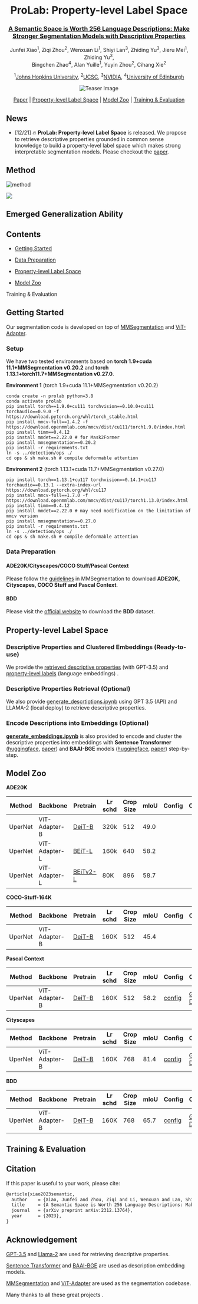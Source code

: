 

<div align='center'>
  <!-- Paper Title -->
  <h1><strong>ProLab</strong>: <strong>Pro</strong>perty-level <strong>Lab</strong>el Space</h1>
  <h3><a href="https://arxiv.org/abs/2312.13764">A Semantic Space is Worth 256 Language Descriptions: Make Stronger Segmentation Models with Descriptive Properties</a></h3>
  
  <!-- Authors -->
  <p>
    Junfei Xiao<sup>1</sup>, Ziqi Zhou<sup>2</sup>, Wenxuan Li<sup>1</sup>, Shiyi Lan<sup>3</sup>, Zhiding Yu<sup>3</sup>,
    Jieru Mei<sup>1</sup>, Zhiding Yu<sup>3</sup>, <br>Bingchen Zhao<sup>4</sup>, Alan Yuille<sup>1</sup>,
    Yuyin Zhou<sup>2</sup>, Cihang Xie<sup>2</sup>
  </p>
  
  <!-- Institutions -->
  <p>
    <sup>1</sup><a href="https://www.jhu.edu/">Johns Hopkins University</a>, 
    <sup>2</sup><a href="https://www.ucsc.edu/">UCSC</a>, 
    <sup>3</sup><a href="https://www.nvidia.com/">NVIDIA</a>, 
    <sup>4</sup><a href="https://www.ed.ac.uk/">University of Edinburgh</a>
  </p>
  
  <!-- Teaser Image -->
  <img src="images/github_teaser.png" alt="Teaser Image">


</div>



<div align="center">

[Paper](https://arxiv.org/abs/2312.13764) | 
[Property-level Label Space](#property-level-label-space) | 
[Model Zoo](#model-zoo) | 
[Training & Evaluation](#training--evaluation)

</div>


## News

- [12/21] 🔥 **ProLab: Property-level Label Space** is released. We propose to retrieve descriptive properties grounded in common sense knowledge to build a property-level label space which makes strong interpretable segmentation models. Please checkout the [paper](https://arxiv.org/abs/2312.13764).

## Method

![method](images/method_llm_as_descriptors.png)

![](images/method_descriptions_as_supervisions.png)

## Emerged Generalization Ability



## Contents

- [Getting Started](#getting-started)

- [Data Preparation](#data-preparation) 
  
- [Property-level Label Space](#property-level-label-space)


- [Model Zoo](#model-zoo)

Training & Evaluation





## Getting Started

Our segmentation code is developed on top of [MMSegmentation](https://github.com/open-mmlab/mmsegmentation/) and [ViT-Adapter](https://github.com/czczup/ViT-Adapter).

### Setup

We have two tested environments based on **torch 1.9+cuda 11.1+MMSegmentation v0.20.2** and **torch 1.13.1+torch11.7+MMSegmentation v0.27.0**.

**Environment 1** (torch 1.9+cuda 11.1+MMSegmentation v0.20.2)

```
conda create -n prolab python=3.8
conda activate prolab
pip install torch==1.9.0+cu111 torchvision==0.10.0+cu111 torchaudio==0.9.0 -f https://download.pytorch.org/whl/torch_stable.html
pip install mmcv-full==1.4.2 -f https://download.openmmlab.com/mmcv/dist/cu111/torch1.9.0/index.html
pip install timm==0.4.12
pip install mmdet==2.22.0 # for Mask2Former
pip install mmsegmentation==0.20.2
pip install -r requirements.txt
ln -s ../detection/ops ./
cd ops & sh make.sh # compile deformable attention
```

**Environment 2** (torch 1.13.1+cuda 11.7+MMSegmentation v0.27.0)

```
pip install torch==1.13.1+cu117 torchvision==0.14.1+cu117 torchaudio==0.13.1 --extra-index-url https://download.pytorch.org/whl/cu117
pip install mmcv-full==1.7.0 -f https://download.openmmlab.com/mmcv/dist/cu117/torch1.13.0/index.html
pip install timm==0.4.12
pip install mmdet==2.22.0 # may need modification on the limitation of mmcv version 
pip install mmsegmentation==0.27.0
pip install -r requirements.txt
ln -s ../detection/ops ./
cd ops & sh make.sh # compile deformable attention
```

### Data Preparation

#### **ADE20K/Cityscapes/COCO Stuff/Pascal Context**

Please follow the [guidelines](https://github.com/open-mmlab/mmsegmentation/blob/master/docs/en/dataset_prepare.md#prepare-datasets) in MMSegmentation to download **ADE20K, Cityscapes, COCO Stuff and Pascal Context**.

#### BDD

Please visit the [official website](https://bdd-data.berkeley.edu/) to download the **BDD** dataset.

## Property-level Label Space

### Descriptive Properties and Clustered Embeddings (Ready-to-use)

We provide the [retrieved descriptive properties](./descriptors/) (with GPT-3.5) and [property-level labels](https://drive.google.com/drive/folders/1AVpMCi_CoT_JQfuuoVfUS2RLCQHk5fgI?usp=drive_link) (language embeddings) .

### Descriptive Properties Retrieval (Optional)

We also provide [generate_descrtiptions.ipynb](./generate_descrtiptions.ipynb) using GPT 3.5 (API) and LLAMA-2 (local deploy) to retrieve descriptive properties. 

### Encode Descriptions into Embeddings (Optional)

**[generate_embeddings.ipynb](./generate_embeddings.ipynb)** is also provided to encode and cluster the descriptive properties into embeddings with **Sentence Transformer** ([huggingface](https://huggingface.co/sentence-transformers), [paper](https://arxiv.org/abs/1908.10084)) and **BAAI-BGE** models ([huggingface](https://huggingface.co/BAAI/bge-large-en-v1.5), [paper](https://arxiv.org/abs/2309.07597v2)) step-by-step.



## Model Zoo

**ADE20K**

| Method  | Backbone      | Pretrain                                                                                                                   | Lr schd | Crop Size | mIoU | Config | Checkpoint |
| ------- | ------------- | -------------------------------------------------------------------------------------------------------------------------- | ------- | --------- | ---- | ------ | ---------- |
| UperNet | ViT-Adapter-B | [DeiT-B](https://dl.fbaipublicfiles.com/deit/deit_base_patch16_224-b5f2ef4d.pth)                                           | 320k    | 512       | 49.0 |        |            |
| UperNet | ViT-Adapter-L | [BEiT-L](https://conversationhub.blob.core.windows.net/beit-share-public/beit/beit_large_patch16_224_pt22k_ft22k.pth)      | 160k    | 640       | 58.2 |        |            |
| UperNet | ViT-Adapter-L | [BEiTv2-L](https://conversationhub.blob.core.windows.net/beit-share-public/beitv2/beitv2_large_patch16_224_pt1k_ft21k.pth) | 80K     | 896       | 58.7 |        |            |

**COCO-Stuff-164K**

| Method  | Backbone      | Pretrain                                                                         | Lr schd | Crop Size | mIoU | Config | Checkpoint |
| ------- | ------------- | -------------------------------------------------------------------------------- | ------- | --------- | ---- | ------ | ---------- |
| UperNet | ViT-Adapter-B | [DeiT-B](https://dl.fbaipublicfiles.com/deit/deit_base_patch16_224-b5f2ef4d.pth) | 160K    | 512       | 45.4 |        |            |

**Pascal Context**

| Method  | Backbone      | Pretrain                                                                         | Lr schd | Crop Size | mIoU | Config                                                                                                                                                                             | Checkpoint                                                                                            |
| ------- | ------------- | -------------------------------------------------------------------------------- | ------- | --------- | ---- | ---------------------------------------------------------------------------------------------------------------------------------------------------------------------------------- | ----------------------------------------------------------------------------------------------------- |
| UperNet | ViT-Adapter-B | [DeiT-B](https://dl.fbaipublicfiles.com/deit/deit_base_patch16_224-b5f2ef4d.pth) | 160K    | 512       | 58.2 | [config](./configs/pascal_context/upernet_deit_adapter_base_512_160k_pascal_context_59_bge_base_gpt3.5_cluster_128_cosine_simi_with_sigmoid_cosine_loss_temp_0.04_unnormalized.py) | [Google Drive](https://drive.google.com/file/d/157nrTusisS_KD1M_y-AukHbTr0PXVI5e/view?usp=drive_link) |

**Cityscapes**

| Method  | Backbone      | Pretrain                                                                         | Lr schd | Crop Size | mIoU | Config                                                                                                                                                                 | Checkpoint                                                                                            |
| ------- | ------------- | -------------------------------------------------------------------------------- | ------- | --------- | ---- | ---------------------------------------------------------------------------------------------------------------------------------------------------------------------- | ----------------------------------------------------------------------------------------------------- |
| UperNet | ViT-Adapter-B | [DeiT-B](https://dl.fbaipublicfiles.com/deit/deit_base_patch16_224-b5f2ef4d.pth) | 160K    | 768       | 81.4 | [config](./configs/cityscapes/upernet_deit_adapter_base_768_160k_cityscapes_bge_base_gpt3.5_cluster_32_cosine_simi_with_sigmoid_cosine_loss_temp_0.04_unnormalized.py) | [Google Drive](https://drive.google.com/file/d/1QcoEvGMlpOLaUB4V71c8Qhxx7SpNfRO6/view?usp=drive_link) |

**BDD**

| Method  | Backbone      | Pretrain                                                                         | Lr schd | Crop Size | mIoU | Config                                                                                                                                                           | Checkpoint                                                                                            |
| ------- | ------------- | -------------------------------------------------------------------------------- | ------- | --------- | ---- | ---------------------------------------------------------------------------------------------------------------------------------------------------------------- | ----------------------------------------------------------------------------------------------------- |
| UperNet | ViT-Adapter-B | [DeiT-B](https://dl.fbaipublicfiles.com/deit/deit_base_patch16_224-b5f2ef4d.pth) | 160K    | 768       | 65.7 | [config](./configs/bdd100k/upernet_deit_adapter_base_768_160k_bdd100k_bge_base_gpt3.5_cluster_32_cosine_simi_with_sigmoid_cosine_loss_temp_0.04_unnormalized.py) | [Google Drive](https://drive.google.com/file/d/1ksAPKhCs7pk8TyiP3LkBeq7QZoW_RiC4/view?usp=drive_link) |

## Training & Evaluation


## Citation

If this paper is useful to your work, please cite:
```latex
@article{xiao2023semantic,
  author    = {Xiao, Junfei and Zhou, Ziqi and Li, Wenxuan and Lan, Shiyi and Mei, Jieru and Yu, Zhiding and Yuille, Alan and Zhou, Yuyin and Xie, Cihang},
  title     = {A Semantic Space is Worth 256 Language Descriptions: Make Stronger Segmentation Models with Descriptive Properties},
  journal   = {arXiv preprint arXiv:2312.13764},
  year      = {2023},
}
```

## Acknowledgement

[GPT-3.5](https://arxiv.org/abs/2005.14165v4) and [Llama-2](https://huggingface.co/meta-llama/Llama-2-7b-hf) are used for retrieving descriptive properties.

[Sentence Transformer](https://huggingface.co/sentence-transformers) and [BAAI-BGE](https://huggingface.co/BAAI/bge-large-en-v1.5) are used as description embedding models.

[MMSegmentation](https://github.com/open-mmlab/mmsegmentation/) and [ViT-Adapter](https://github.com/czczup/ViT-Adapter) are used as the segmentation codebase.

Many thanks to all these great projects .
